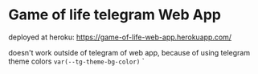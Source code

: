 # Game of life telegram Web App

deployed at heroku:  https://game-of-life-web-app.herokuapp.com/

doesn't work outside of telegram of web app, because of using telegram theme colors ``var(--tg-theme-bg-color)``
`
